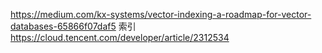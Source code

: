 
https://medium.com/kx-systems/vector-indexing-a-roadmap-for-vector-databases-65866f07daf5 索引
https://cloud.tencent.com/developer/article/2312534